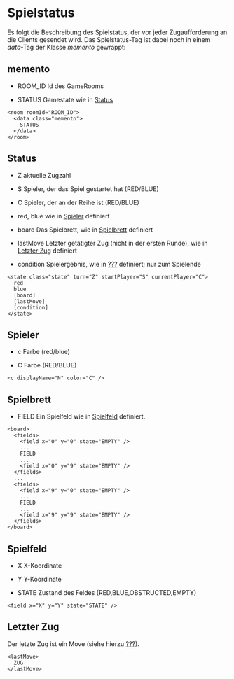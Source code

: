 # Spielstatus

Es folgt die Beschreibung des Spielstatus, der vor jeder Zugaufforderung
an die Clients gesendet wird. Das Spielstatus-Tag ist dabei noch in
einem *data*-Tag der Klasse *memento* gewrappt:

## memento

-   ROOM\_ID Id des GameRooms

-   STATUS Gamestate wie in [Status](#status)

<!-- -->

    <room roomId="ROOM_ID">
      <data class="memento">
        STATUS
      </data>
    </room>

## Status

-   Z aktuelle Zugzahl

-   S Spieler, der das Spiel gestartet hat (RED/BLUE)

-   C Spieler, der an der Reihe ist (RED/BLUE)

-   red, blue wie in [Spieler](#spieler) definiert

-   board Das Spielbrett, wie in [Spielbrett](#spielbrett) definiert

-   lastMove Letzter getätigter Zug (nicht in der ersten Runde), wie in
    [Letzter Zug](#letzter-zug) definiert

-   condition Spielergebnis, wie in [???](#spielende) definiert; nur zum
    Spielende

<!-- -->

    <state class="state" turn="Z" startPlayer="S" currentPlayer="C">
      red
      blue
      [board]
      [lastMove]
      [condition]
    </state>

## Spieler

-   c Farbe (red/blue)

-   C Farbe (RED/BLUE)

<!-- -->

    <c displayName="N" color="C" />

## Spielbrett

-   FIELD Ein Spielfeld wie in [Spielfeld](#spielfeld) definiert.

<!-- -->

    <board>
      <fields>
        <field x="0" y="0" state="EMPTY" />
        ...
        FIELD
        ...
        <field x="0" y="9" state="EMPTY" />
      </fields>
      ...
      <fields>
        <field x="9" y="0" state="EMPTY" />
        ...
        FIELD
        ...
        <field x="9" y="9" state="EMPTY" />
      </fields>
    </board>

## Spielfeld

-   X X-Koordinate

-   Y Y-Koordinate

-   STATE Zustand des Feldes (RED,BLUE,OBSTRUCTED,EMPTY)

<!-- -->

    <field x="X" y="Y" state="STATE" />

## Letzter Zug

Der letzte Zug ist ein Move (siehe hierzu [???](#zug)).

    <lastMove>
      ZUG
    </lastMove>
